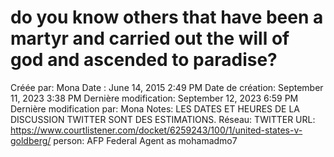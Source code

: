 # do you know others that have been a martyr and carried out the will of god and ascended to paradise?

Créée par: Mona
Date : June 14, 2015 2:49 PM
Date de création: September 11, 2023 3:38 PM
Dernière modification: September 12, 2023 6:59 PM
Dernière modification par: Mona
Notes: LES DATES ET HEURES DE LA DISCUSSION TWITTER SONT DES ESTIMATIONS.
Réseau: TWITTER
URL: https://www.courtlistener.com/docket/6259243/100/1/united-states-v-goldberg/
person: AFP Federal Agent as mohamadmo7